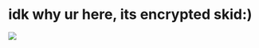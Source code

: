 # idk why ur here, its encrypted skid:)
<img src="https://media.tenor.com/tKElFQO9vQwAAAAC/goofy-goofy-ahh.gif">
